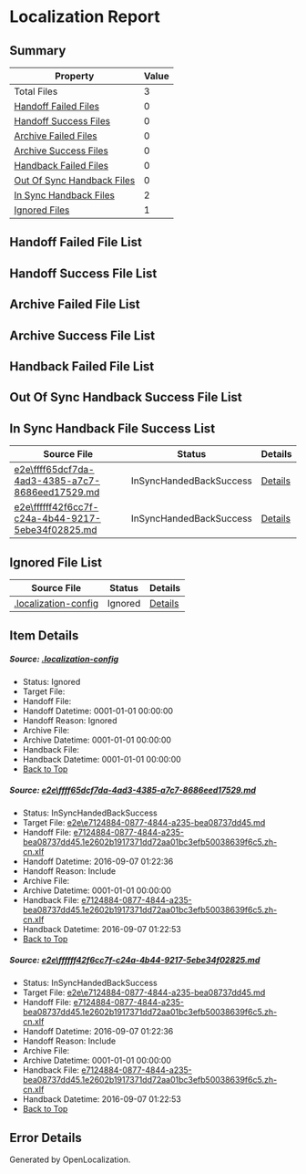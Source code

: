 # <a name='report-top'></a> Localization Report

## Summary
 Property | Value 
 -------- | ----- 
 Total Files | 3
[ Handoff Failed Files ](#handoff-failed-list)| 0
[ Handoff Success Files ](#handoff-success-list)| 0
[ Archive Failed Files ](#archive-failed-list)| 0
[ Archive Success Files ](#archive-success-list)| 0
[ Handback Failed Files ](#handback-failed-list)| 0
[ Out Of Sync Handback Files ](#outofsync-handback-success-list)| 0
[ In Sync Handback Files ](#insync-handback-success-list)| 2
[ Ignored Files ](#ignored-list)| 1

## <a name='handoff-failed-list'></a> Handoff Failed File List

## <a name='handoff-success-list'></a> Handoff Success File List

## <a name='archive-failed-list'></a> Archive Failed File List

## <a name='archive-success-list'></a> Archive Success File List

## <a name='handback-failed-list'></a> Handback Failed File List

## <a name='outofsync-handback-success-list'></a> Out Of Sync Handback Success File List

## <a name='insync-handback-success-list'></a> In Sync Handback File Success List
 Source File | Status | Details 
 ----------- | ------ | ------- 
 [e2e\ffff65dcf7da-4ad3-4385-a7c7-8686eed17529.md](https://github.com/OpenLocalizationTestOrg/ol-test0/blob/9dded2a17afe0ccc975a9f7b5307d95d68b65a53/e2e/ffff65dcf7da-4ad3-4385-a7c7-8686eed17529.md) | InSyncHandedBackSuccess | [Details](#982f2cbefd7a59e42e41891c96d0fb03209fc23e1)
 [e2e\ffffff42f6cc7f-c24a-4b44-9217-5ebe34f02825.md](https://github.com/OpenLocalizationTestOrg/ol-test0/blob/0443e4ebed1ec41b502a82960d511047773e0ded/e2e/ffffff42f6cc7f-c24a-4b44-9217-5ebe34f02825.md) | InSyncHandedBackSuccess | [Details](#982f2cbefd7a59e42e41891c96d0fb03209fc23e2)

## <a name='ignored-list'></a> Ignored File List
 Source File | Status | Details 
 ----------- | ------ | ------- 
 [.localization-config](https://github.com/OpenLocalizationTestOrg/ol-test0/blob/0443e4ebed1ec41b502a82960d511047773e0ded/.localization-config) | Ignored | [Details](#3d4f252ac210baf56311d7e97dcc2db10974dbd20)

## Item Details
##### <a name='3d4f252ac210baf56311d7e97dcc2db10974dbd20'></a> Source: [.localization-config](https://github.com/OpenLocalizationTestOrg/ol-test0/blob/0443e4ebed1ec41b502a82960d511047773e0ded/.localization-config)
* Status: Ignored
* Target File: 
* Handoff File: 
* Handoff Datetime: 0001-01-01 00:00:00
* Handoff Reason: Ignored
* Archive File: 
* Archive Datetime: 0001-01-01 00:00:00
* Handback File: 
* Handback Datetime: 0001-01-01 00:00:00
* [Back to Top](#report-top)

##### <a name='982f2cbefd7a59e42e41891c96d0fb03209fc23e1'></a> Source: [e2e\ffff65dcf7da-4ad3-4385-a7c7-8686eed17529.md](https://github.com/OpenLocalizationTestOrg/ol-test0/blob/9dded2a17afe0ccc975a9f7b5307d95d68b65a53/e2e/ffff65dcf7da-4ad3-4385-a7c7-8686eed17529.md)
* Status: InSyncHandedBackSuccess
* Target File: [e2e\e7124884-0877-4844-a235-bea08737dd45.md](https://github.com/OpenLocalizationTestOrg/ol-test0-zhcn/blob/c4b8c39cdc555bdfe4228847c953459ac8af2f68/e2e/e7124884-0877-4844-a235-bea08737dd45.md)
* Handoff File: [e7124884-0877-4844-a235-bea08737dd45.1e2602b1917371dd72aa01bc3efb50038639f6c5.zh-cn.xlf](https://github.com/OpenLocalizationTestOrg/ol-test0-handoff/blob/82664618f1fb788ea264868644b24b15ed3cf461/ol-handoff/OpenLocalizationTestOrg/ol-test0-zhcn/ci/ht/e7124884-0877-4844-a235-bea08737dd45.1e2602b1917371dd72aa01bc3efb50038639f6c5.zh-cn.xlf)
* Handoff Datetime: 2016-09-07 01:22:36
* Handoff Reason: Include
* Archive File: 
* Archive Datetime: 0001-01-01 00:00:00
* Handback File: [e7124884-0877-4844-a235-bea08737dd45.1e2602b1917371dd72aa01bc3efb50038639f6c5.zh-cn.xlf](https://github.com/OpenLocalizationTestOrg/ol-test0-handback/blob/baf68467b5244718ffaff319010434143b19ebb7/ol-handback/OpenLocalizationTestOrg/ol-test0-zhcn/ci/ht/e7124884-0877-4844-a235-bea08737dd45.1e2602b1917371dd72aa01bc3efb50038639f6c5.zh-cn.xlf)
* Handback Datetime: 2016-09-07 01:22:53
* [Back to Top](#report-top)

##### <a name='982f2cbefd7a59e42e41891c96d0fb03209fc23e2'></a> Source: [e2e\ffffff42f6cc7f-c24a-4b44-9217-5ebe34f02825.md](https://github.com/OpenLocalizationTestOrg/ol-test0/blob/0443e4ebed1ec41b502a82960d511047773e0ded/e2e/ffffff42f6cc7f-c24a-4b44-9217-5ebe34f02825.md)
* Status: InSyncHandedBackSuccess
* Target File: [e2e\e7124884-0877-4844-a235-bea08737dd45.md](https://github.com/OpenLocalizationTestOrg/ol-test0-zhcn/blob/c4b8c39cdc555bdfe4228847c953459ac8af2f68/e2e/e7124884-0877-4844-a235-bea08737dd45.md)
* Handoff File: [e7124884-0877-4844-a235-bea08737dd45.1e2602b1917371dd72aa01bc3efb50038639f6c5.zh-cn.xlf](https://github.com/OpenLocalizationTestOrg/ol-test0-handoff/blob/82664618f1fb788ea264868644b24b15ed3cf461/ol-handoff/OpenLocalizationTestOrg/ol-test0-zhcn/ci/ht/e7124884-0877-4844-a235-bea08737dd45.1e2602b1917371dd72aa01bc3efb50038639f6c5.zh-cn.xlf)
* Handoff Datetime: 2016-09-07 01:22:36
* Handoff Reason: Include
* Archive File: 
* Archive Datetime: 0001-01-01 00:00:00
* Handback File: [e7124884-0877-4844-a235-bea08737dd45.1e2602b1917371dd72aa01bc3efb50038639f6c5.zh-cn.xlf](https://github.com/OpenLocalizationTestOrg/ol-test0-handback/blob/baf68467b5244718ffaff319010434143b19ebb7/ol-handback/OpenLocalizationTestOrg/ol-test0-zhcn/ci/ht/e7124884-0877-4844-a235-bea08737dd45.1e2602b1917371dd72aa01bc3efb50038639f6c5.zh-cn.xlf)
* Handback Datetime: 2016-09-07 01:22:53
* [Back to Top](#report-top)


## Error Details

Generated by OpenLocalization.

